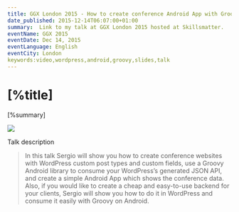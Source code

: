```yaml
---
title: GGX London 2015 - How to create conference Android App with Groovy and WordPress?
date_published: 2015-12-14T06:07:00+01:00
summary:  Link to my talk at GGX London 2015 hosted at Skillsmatter.
eventName: GGX 2015
eventDate: Dec 14, 2015
eventLanguage: English
eventCity: London
keywords:video,wordpress,android,groovy,slides,talk
---
```


# [%title]

[%summary]

[![](https://images.sergiodelamo.com/How_to_create_conference_Android_App_with_Groovy_and_Wordpress____SkillsCast___14th_December_2015.png)](https://skillsmatter.com/skillscasts/6919-how-to-create-conference-android-app-with-groovy-and-wordpress)

Talk description

> In this talk Sergio will show you how to create conference websites with WordPress custom post types and custom fields, use a Groovy Android library to consume your WordPress’s generated JSON API, and create a simple Android App which shows the conference data. Also, if you would like to create a cheap and easy-to-use backend for your clients, Sergio will show you how to do it in WordPress and consume it easily with Groovy on Android.